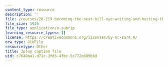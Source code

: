 ```yaml
---
content_type: resource
description: ''
file: /courses/20-219-becoming-the-next-bill-nye-writing-and-hosting-the-educational-show-january-iap-2015/c7648aa1d71c3fd54fbc5c772e98966d_BPEygcf5Qv4.srt
file_size: 1926
file_type: application/x-subrip
learning_resource_types: []
license: https://creativecommons.org/licenses/by-nc-sa/4.0/
ocw_type: OCWFile
resourcetype: Other
title: 3play caption file
uid: c7648aa1-d71c-3fd5-4fbc-5c772e98966d
---
```

